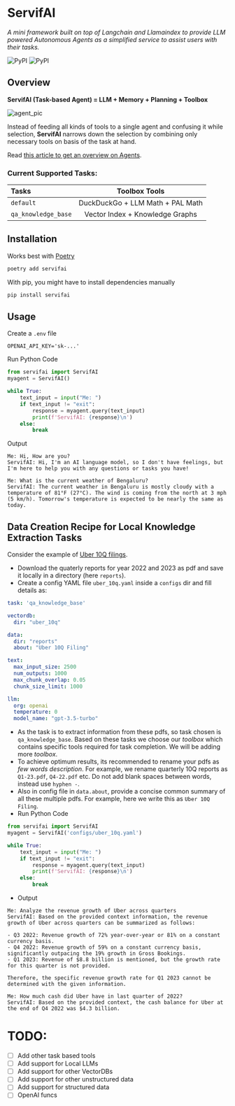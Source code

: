 # ServifAI

*A mini framework built on top of Langchain and Llamaindex to provide LLM powered Autonomous Agents as a simplified service to assist users with their tasks.*

![PyPI](https://img.shields.io/github/license/zohebabai/servifai)
![PyPI](https://img.shields.io/pypi/v/servifai)

## Overview

**ServifAI (Task-based Agent) = LLM + Memory + Planning + Toolbox**

![agent_pic](https://lilianweng.github.io/posts/2023-06-23-agent/agent-overview.png)

Instead of feeding all kinds of tools to a single agent and confusing it while selection, **ServifAI** narrows down the selection by combining only necessary tools on basis of the task at hand.

Read [this article to get an overview on Agents](https://lilianweng.github.io/posts/2023-06-23-agent/). 

### Current Supported Tasks:
|  Tasks | Toolbox Tools |
| :------ | :---------------: |
| `default` | DuckDuckGo + LLM Math + PAL Math |
| `qa_knowledge_base` | Vector Index + Knowledge Graphs |


## Installation
Works best with [Poetry](https://python-poetry.org/docs/)
```bash
poetry add servifai
```
With pip, you might have to install dependencies manually
```bash
pip install servifai
```

## Usage
Create a `.env` file
```env
OPENAI_API_KEY='sk-...'
```

Run Python Code
```python
from servifai import ServifAI
myagent = ServifAI()

while True:
    text_input = input("Me: ")
    if text_input != "exit":
        response = myagent.query(text_input)
        print(f'ServifAI: {response}\n')
    else:
        break
```
Output
```
Me: Hi, How are you?
ServifAI: Hi, I'm an AI language model, so I don't have feelings, but I'm here to help you with any questions or tasks you have!

Me: What is the current weather of Bengaluru?
ServifAI: The current weather in Bengaluru is mostly cloudy with a temperature of 81°F (27°C). The wind is coming from the north at 3 mph (5 km/h). Tomorrow's temperature is expected to be nearly the same as today.

```
## Data Creation Recipe for Local Knowledge Extraction Tasks
Consider the example of [Uber 10Q filings](https://investor.uber.com/financials/default.aspx). 
- Download the quaterly reports for year 2022 and 2023 as pdf and save it locally in a directory (here `reports`).
- Create a config YAML file `uber_10q.yaml` inside a `configs` dir and fill details as:
```yaml
task: 'qa_knowledge_base'

vectordb:
  dir: "uber_10q"

data:
  dir: "reports"
  about: "Uber 10Q Filing"

text:
  max_input_size: 2500
  num_outputs: 1000
  max_chunk_overlap: 0.05
  chunk_size_limit: 1000

llm:
  org: openai
  temperature: 0
  model_name: "gpt-3.5-turbo"
```
- As the task is to extract information from these pdfs, so task chosen is `qa_knowledge_base`. Based on these tasks we choose our *toolbox* which contains specific tools required for task completion. We will be adding more *toolbox*.
- To achieve optimum results, its recommended to rename your pdfs as *few words description*. For example, we rename quarterly 10Q reports as `Q1-23.pdf`, `Q4-22.pdf` etc. Do not add blank spaces between words, instead use `hyphen -`. 
- Also in config file in `data.about`, provide a concise common summary of all these multiple pdfs. For example, here we write this as `Uber 10Q Filing`.
- Run Python Code
```python
from servifai import ServifAI
myagent = ServifAI('configs/uber_10q.yaml')

while True:
    text_input = input("Me: ")
    if text_input != "exit":
        response = myagent.query(text_input)
        print(f'ServifAI: {response}\n')
    else:
        break
```
- Output
```
Me: Analyze the revenue growth of Uber across quarters
ServifAI: Based on the provided context information, the revenue growth of Uber across quarters can be summarized as follows:

- Q3 2022: Revenue growth of 72% year-over-year or 81% on a constant currency basis.
- Q4 2022: Revenue growth of 59% on a constant currency basis, significantly outpacing the 19% growth in Gross Bookings.
- Q1 2023: Revenue of $8.8 billion is mentioned, but the growth rate for this quarter is not provided.

Therefore, the specific revenue growth rate for Q1 2023 cannot be determined with the given information.

Me: How much cash did Uber have in last quarter of 2022?
ServifAI: Based on the provided context, the cash balance for Uber at the end of Q4 2022 was $4.3 billion.

```

# TODO:
- [ ] Add other task based tools
- [ ] Add support for Local LLMs
- [ ] Add support for other VectorDBs
- [ ] Add support for other unstructured data
- [ ] Add support for structured data 
- [ ] OpenAI funcs
